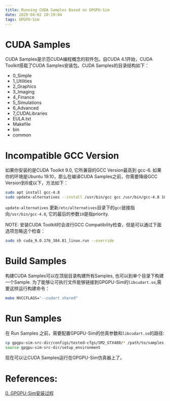 ```yaml
---
title: Running CUDA Samples Based on GPGPU-Sim
date: 2020-04-02 20:19:04
tags: GPGPU-Sim
---
```


# CUDA Samples
CUDA Samples是示范CUDA编程概念的软件包。自CUDA 4.1开始，CUDA Toolkit搭载了CUDA Samples安装包。CUDA Samples的目录结构如下：

- 0_Simple
- 1_Utilities
- 2_Graphics
- 3_Imaging
- 4_Finance
- 5_Simulations
- 6_Advanced
- 7_CUDALibraries
- EULA.txt
- Makefile
- bin
- common

# Incompatible GCC Version
如果你安装的是CUDA Toolkit 9.0, 它所兼容的GCC Version最高到 gcc-6. 如果你的环境是Ubuntu 19.10，那么在编译CUDA Samples之前，你需要降级GCC Version到6或以下，方法如下：
```bash
sudo apt install gcc-4.8
sudo update-alternatives --install /usr/bin/gcc gcc /usr/bin/gcc-4.8 10
```
`update-alternatives` 更新`/etc/alternatives`目录下的`gcc`链接指向`/usr/bin/gcc-4.8`, 它的最后的参数`10`是指priority.

NOTE: 安装CUDA Toolkit时会进行GCC Compatibility检查，但是可以通过下面选项忽略这个检查：
```bash
sudo sh cuda_9.0.176_384.81_linux.run --override
```

# Build Samples
构建CUDA Samples可以在顶层目录构建所有Samples, 也可以到单个目录下构建一个Sample. 为了能够让可执行文件能够链接到GPGPU-Sim的`libcudart.so`,需要这样运行构建命令：
```bash
make NVCCFLAGS="--cudart shared"
```

# Run Samples
在 Run Samples 之前，需要配置GPGPU-Sim的仿真参数和`libcudart.so`的路径:
```bash
cp gpgpu-sim-src-dir/configs/tested-cfgs/SM2_GTX480/* /path/to/samples
source gpgpu-sim-src-dir/setup_environment
```

现在可以让CUDA Samples运行在GPGPU-Sim仿真器上了。

# References:
[0. GPGPU-Sim安装过程](/gpgpusim_install/)
